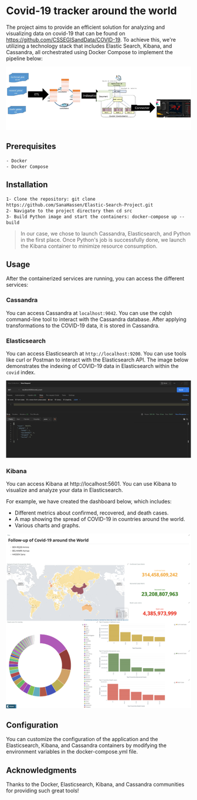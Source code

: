 # Covid-19 tracker around the world

The project aims to provide an efficient solution for analyzing and visualizing data on covid-19 that can be found on https://github.com/CSSEGISandData/COVID-19. To achieve this, we're utilizing a technology stack that includes Elastic Search, Kibana, and Cassandra, all orchestrated using Docker Compose to implement the pipeline below:

![HomeView](images/archtecture.PNG)

## Prerequisites
    - Docker
    - Docker Compose

## Installation
    1- Clone the repository: git clone https://github.com/SanaHassen/Elastic-Search-Project.git
    2- Navigate to the project directory then cd src
    3- Build Python image and start the containers: docker-compose up --build

> In our case, we chose to launch Cassandra, Elasticsearch, and Python in the first place. Once Python's job is successfully done, we launch the Kibana container to minimize resource consumption.

## Usage 
After the containerized services are running, you can access the different services:

### Cassandra
You can access Cassandra at `localhost:9042`. You can use the cqlsh command-line tool to interact with the Cassandra database. After applying transformations to the COVID-19 data, it is stored in Cassandra.

### Elasticsearch
You can access Elasticsearch at `http://localhost:9200`. You can use tools like curl or Postman to interact with the Elasticsearch API. The image below demonstrates the indexing of COVID-19 data in Elasticsearch within the `covid` index.

![HomeView](images/postman.png)

### Kibana
You can access Kibana at http://localhost:5601. You can use Kibana to visualize and analyze your data in Elasticsearch.

For example, we have created the dashboard below, which includes:
- Different metrics about confirmed, recovered, and death cases.
- A map showing the spread of COVID-19 in countries around the world.
- Various charts and graphs.

![HomeView](images/dashboard.png)

## Configuration
You can customize the configuration of the application and the Elasticsearch, Kibana, and Cassandra containers by modifying the environment variables in the docker-compose.yml file.

## Acknowledgments
Thanks to the Docker, Elasticsearch, Kibana, and Cassandra communities for providing such great tools!









